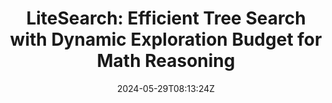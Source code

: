 ---
title: "LiteSearch: Efficient Tree Search with Dynamic Exploration Budget for Math Reasoning"
authors:
- Ante Wang
- Linfeng Song
- Ye Tian
- Baolin Peng
- Dian Yu
- Haitao Mi
- Jinsong Su
- Dong Yu
author_notes:
- 
- "通讯作者"
- 
- 
- 
- 
- "通讯作者"
- 
date: "2024-05-29T08:13:24Z"
publishDate: "2025-05-29T08:13:24Z"
publication_types: [direction9]
publication: "**In Proc. of AAAI 2025.** (CCF-A类)"
---